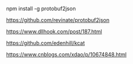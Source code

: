  npm install -g protobuf2json
 
 
 https://github.com/revinate/protobuf2json
 
 https://www.dllhook.com/post/187.html
 
 https://github.com/edenhill/kcat
 
 https://www.cnblogs.com/xdao/p/10674848.html
 
 

